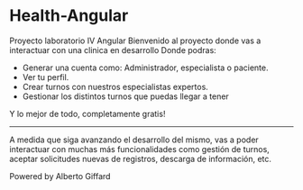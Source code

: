 # Health-Angular 
 Proyecto laboratorio IV Angular
 Bienvenido al proyecto donde vas a interactuar con una clinica  en desarrollo
 Donde podras:
 * Generar una cuenta como: Administrador, especialista o paciente.
 * Ver tu perfil.
 * Crear turnos con nuestros especialistas expertos.
 * Gestionar los distintos turnos que puedas llegar a tener

 Y lo mejor de todo, completamente gratis!
 <hr/>
 A medida que siga avanzando el desarrollo del mismo, vas a poder interactuar con muchas más funcionalidades
 como gestión de turnos, aceptar solicitudes nuevas de registros, descarga de información, etc. 

 Powered by Alberto Giffard
